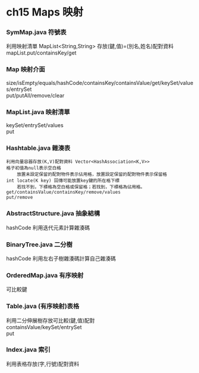 # ch15 Maps 映射
### SymMap.java 符號表
  利用映射清單 MapList<String,String> 存放(鍵,值)=(別名,姓名)配對資料  
  mapList.put/containsKey/get
### Map 映射介面
  size/isEmpty/equals/hashCode/containsKey/containsValue/get/keySet/values/entrySet  
  put/putAll/remove/clear
### MapList.java 映射清單
  keySet/entrySet/values  
  put
### Hashtable.java 雜湊表
    利用向量容器存放(K,V)配對資料 Vector<HashAssociation<K,V>>  
    格子初值為null表示空白格
        放置未設定保留的配對物件表示佔用格，放置設定保留的配對物件表示保留格  
    int locate(K key) 回傳可能放置key鍵的所在格下標  
        若找不到，下標格為空白格或保留格；若找到，下標格為佔用格。  
    get/containsValue/containsKey/remove/values  
    put/remove
### AbstractStructure.java 抽象結構
  hashCode 利用迭代元素計算雜湊碼
### BinaryTree.java 二分樹
  hashCode 利用左右子樹雜湊碼計算自己雜湊碼
### OrderedMap.java 有序映射
  可比較鍵
### Table.java (有序映射)表格
  利用二分伸展樹存放可比較(鍵,值)配對  
  containsValue/keySet/entrySet  
  put
### Index.java 索引
  利用表格存放(字,行號)配對資料

  

